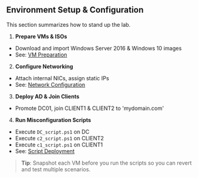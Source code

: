 ## Environment Setup & Configuration

This section summarizes how to stand up the lab.

1. **Prepare VMs & ISOs**  
  - Download and import Windows Server 2016 & Windows 10 images  
  - See: [VM Preparation](/LabSetup/VM_prep.md) 

2. **Configure Networking**  
  - Attach internal NICs, assign static IPs  
  - See: [Network Configuration](/LabSetup/network_conf.md)

3. **Deploy AD & Join Clients**  
  - Promote DC01, join CLIENT1 & CLIENT2 to 'mydomain.com'  

4. **Run Misconfiguration Scripts**  
  - Execute `DC_script.ps1` on DC  
  - Execute `c2_script.ps1` on CLIENT2  
  - Execute `c1_script.ps1` on CLIENT1  
  - See: [Script Deployment](/LabSetup/scripts_deploy.md)

> **Tip**: Snapshot each VM before you run the scripts so you can revert and test multiple scenarios.

